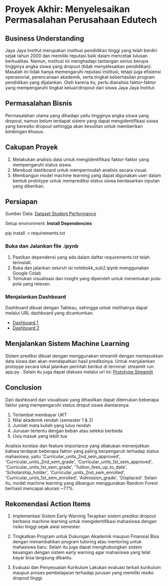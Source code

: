 # Proyek Akhir: Menyelesaikan Permasalahan Perusahaan Edutech

## Business Understanding
Jaya Jaya Institut merupakan institusi pendidikan tinggi yang telah berdiri sejak tahun 2000 dan memiliki reputasi baik dalam mencetak lulusan berkualitas. Namun, institusi ini menghadapi tantangan serius berupa tingginya angka siswa yang dropout (tidak menyelesaikan pendidikan). Masalah ini tidak hanya memengaruhi reputasi institusi, tetapi juga efisiensi operasional, perencanaan akademik, serta tingkat keberhasilan program pendidikan yang dijalankan. Oleh karena itu, perlu dianalisis faktor-faktor yang mempengaruhi tingkat keluar/dropout dari siswa Jaya Jaya Institut.  

## Permasalahan Bisnis
Permasalahan utama yang dihadapi yaitu tingginya angka siswa yang dropout, namun belum terdapat sistem yang dapat mengidentifikasi siswa yang beresiko dropout sehingga akan kesulitan untuk memberikan bimbingan khusus.

## Cakupan Proyek
1. Melakukan analisis data untuk mengidentifikasi faktor-faktor yang mempengaruhi status siswa.
2. Membuat dashboard untuk mempermudah analisis secara visual.
3. Membangun model machine learning yang dapat digunakan user dalam bentuk prototype untuk memprediksi status siswa berdasarkan inputan yang diberikan.

## Persiapan
Sumber Data: [Dataset Student Performance](https://github.com/dicodingacademy/dicoding_dataset/blob/main/students_performance/README.md)

Setup environment:
**Install Dependencies**

pip install -r requirements.txt

### Buka dan Jalankan file .ipynb
1. Pastikan dependensi yang ada dalam daftar requirements.txt telah terinstall.
2. Buka dan jalankan seluruh isi notebokk_sub2.ipynb menggunakan Google Colab
3. Temukan visualisasi dan insight yang diperoleh untuk menemukan pola-pola yang relevan.

### Menjalankan Dashboard 
Dashboard dibuat dengan Tableau, sehingga untuk melihatnya dapat melalui URL dashboard yang dicantumkan.
- [Dashboard 1](https://public.tableau.com/app/profile/nurul.fatimah4077/viz/Dropout_17490550307390/Dashboard1)
- [Dashboard 2](https://public.tableau.com/app/profile/nurul.fatimah4077/viz/Dropout_17490550307390/Dashboard2)

## Menjalankan Sistem Machine Learning
Sistem prediksi dibuat dengan menggunakan streamlit dengan memasukkan data siswa dan akan mendapatkan hasil prediksinya. Untuk menjalankan protoype secara lokal jalankan perintah berikut di terminal: streamlit run app.py . Selain itu juga dapat diakses melalui url ini: [Prototype Streamlit](https://predictstatusmhs.streamlit.app/)

## Conclusion
Dari dashboard dan visualisasi yang dihasilkan dapat ditemukan beberapa faktor yang mempengaruhi status droput siswa diantaranya:
1. Terlambat membayar UKT 
2. Nilai akademik rendah (semester 1 & 2)
3. Jumlah mata kuliah yang lulus rendah
4. Jurusan tertentu dengan beban atau seleksi berbeda
5. Usia masuk yang lebih tua

Analisis korelasi dan feature importance yang dilakukan menenjukkan bahwa terdapat beberapa faktor yang paling berpengaruh terhadap status mahasiswa, yaitu 'Curricular_units_2nd_sem_approved', 'Curricular_units_2nd_sem_grade', 'Curricular_units_1st_sem_approved', 'Curricular_units_1st_sem_grade', 'Tuition_fees_up_to_date', 'Scholarship_holder', 'Curricular_units_2nd_sem_enrolled', 'Curricular_units_1st_sem_enrolled', 'Admission_grade', 'Displaced'. Selain itu, model machine learning yang dibangun menggunakan Random Forest berhasil mencapai akurasi ~77%. 

## Rekomendasi Action Items
1. Implementasi Sistem Early Warning
    Terapkan sistem prediksi dropout berbasis machine learning untuk mengidentifikasi mahasiswa dengan risiko tinggi sejak awal semester.

2. Tingkatkan Program untuk Dukungan Akademik maupun Finansial
Bisa dengan menambahkan program tutoring atau mentoring untuk mahasiswa baru. Selain itu juga dapat menghubungkan sistem keuangan dengan sistem early warning agar mahasiswa yang telat bayar bisa langsung dibantu.

3. Evaluasi dan Penyesuaian Kurikulum
Lakukan evaluasi terkait kurikulum maupun proses pembelajaran terhadap jurusan yang memiliki resiko dropout tinggi. 
